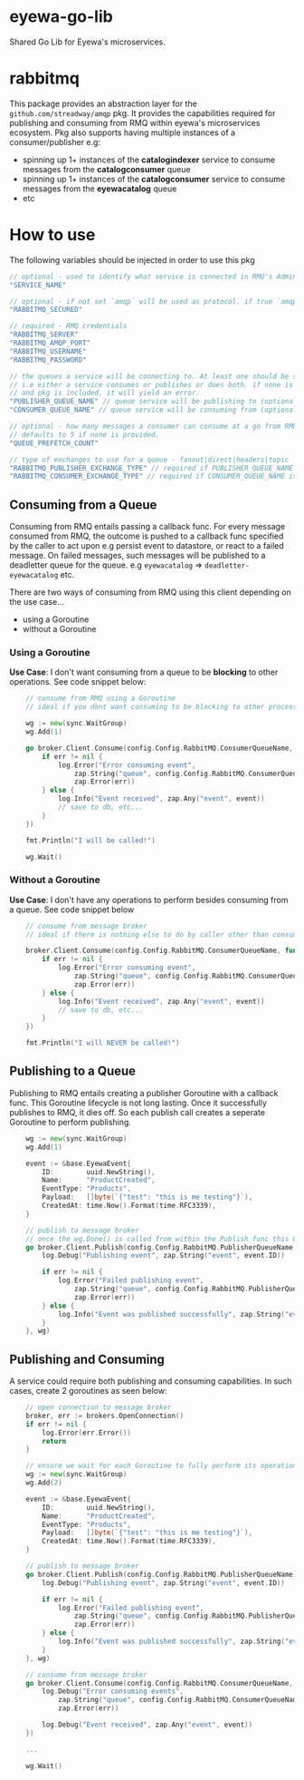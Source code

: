 # eyewa-go-lib
Shared Go Lib for Eyewa's microservices.

# rabbitmq
This package provides an abstraction layer for the `github.com/streadway/amqp` pkg. It provides the capabilities required for publishing and consuming from RMQ within eyewa's microservices ecosystem. Pkg also supports having multiple instances of a consumer/publisher e.g:

- spinning up 1+ instances of the **catalogindexer** service to consume messages from the **catalogconsumer** queue
- spinning up 1+ instances of the **catalogconsumer** service to consume messages from the **eyewacatalog** queue
- etc


# How to use
The following variables should be injected in order to use this pkg

```go
// optional - used to identify what service is connected in RMQ's Admin UI.
"SERVICE_NAME"

// optional - if not set `amqp` will be used as protocol. if true `amqps`
"RABBITMQ_SECURED"

// required - RMQ credentials
"RABBITMQ_SERVER"
"RABBITMQ_AMQP_PORT"
"RABBITMQ_USERNAME"
"RABBITMQ_PASSWORD"

// the queues a service will be connecting to. At least one should be specified
// i.e either a service consumes or publishes or does both. if none is specified
// and pkg is included, it will yield an error.
"PUBLISHER_QUEUE_NAME" // queue service will be publishing to (optional)
"CONSUMER_QUEUE_NAME" // queue service will be consuming from (optional)

// optional - how many messages a consumer can consume at a go from RMQ.
// defaults to 5 if none is provided.
"QUEUE_PREFETCH_COUNT" 

// type of exchanges to use for a queue - fanout|direct|headers|topic
"RABBITMQ_PUBLISHER_EXCHANGE_TYPE" // required if PUBLISHER_QUEUE_NAME is provided
"RABBITMQ_CONSUMER_EXCHANGE_TYPE" // required if CONSUMER_QUEUE_NAME is provided
```

## Consuming from a Queue
Consuming from RMQ entails passing a callback func. For every message consumed from RMQ, the outcome is pushed to a callback func specified by the caller to act upon e.g persist event to datastore, or react to a failed message. On failed messages, such messages will be published to a deadletter queue for the queue. e.g `eyewacatalog` => `deadletter-eyewacatalog` etc.

There are two ways of consuming from RMQ using this client depending on the use case...

- using a Goroutine
- without a Goroutine

### Using a Goroutine
**Use Case**: I don't want consuming from a queue to be **blocking** to other operations. See code snippet below:

```go
	// consume from RMQ using a Goroutine
	// ideal if you dont want consuming to be blocking to other processes or Goroutines

	wg := new(sync.WaitGroup)
	wg.Add(1)

	go broker.Client.Consume(config.Config.RabbitMQ.ConsumerQueueName, func(event *base.EyewaEvent, err error) {
		if err != nil {
			log.Error("Error consuming event",
				zap.String("queue", config.Config.RabbitMQ.ConsumerQueueName),
				zap.Error(err))
		} else {
			log.Info("Event received", zap.Any("event", event))
			// save to db, etc...
		}
	})

	fmt.Println("I will be called!")

	wg.Wait()
```

### Without a Goroutine
**Use Case**: I don't have any operations to perform besides consuming from a queue. See code snippet below

```go
	// consume from message broker
	// ideal if there is nothing else to do by caller other than consuming

	broker.Client.Consume(config.Config.RabbitMQ.ConsumerQueueName, func(event *base.EyewaEvent, err error) {
		if err != nil {
			log.Error("Error consuming event",
				zap.String("queue", config.Config.RabbitMQ.ConsumerQueueName),
				zap.Error(err))
		} else {
			log.Info("Event received", zap.Any("event", event))
			// save to db, etc...
		}
	})

	fmt.Println("I will NEVER be called!")
```

## Publishing to a Queue
Publishing to RMQ entails creating a publisher Goroutine with a callback func. This Goroutine lifecycle is not long lasting. Once it successfully publishes to RMQ, it dies off. So each publish call creates a seperate Goroutine to perform publishing.

```go 
	wg := new(sync.WaitGroup)
	wg.Add(1)

	event := &base.EyewaEvent{
		ID:        uuid.NewString(),
		Name:      "ProductCreated",
		EventType: "Products",
		Payload:   []byte(`{"test": "this is me testing"}`),
		CreatedAt: time.Now().Format(time.RFC3339),
	}

	// publish to message broker
	// once the wg.Done() is called from within the Publish func this Goroutine seizes to exist.
	go broker.Client.Publish(config.Config.RabbitMQ.PublisherQueueName, event, func(event *base.EyewaEvent, err error) {
		log.Debug("Publishing event", zap.String("event", event.ID))

		if err != nil {
			log.Error("Failed publishing event",
				zap.String("queue", config.Config.RabbitMQ.PublisherQueueName),
				zap.Error(err))
		} else {
			log.Info("Event was published successfully", zap.String("event", event.ID))
		}
	}, wg)
```

## Publishing and Consuming
A service could require both publishing and consuming capabilities. In such cases, create 2 goroutines as seen below:

``` go
	// open connection to message broker
	broker, err := brokers.OpenConnection()
	if err != nil {
		log.Error(err.Error())
		return
	}

	// ensure we wait for each Goroutine to fully perform its operations.
	wg := new(sync.WaitGroup)
	wg.Add(2)

	event := &base.EyewaEvent{
		ID:        uuid.NewString(),
		Name:      "ProductCreated",
		EventType: "Products",
		Payload:   []byte(`{"test": "this is me testing"}`),
		CreatedAt: time.Now().Format(time.RFC3339),
	}

	// publish to message broker
	go broker.Client.Publish(config.Config.RabbitMQ.PublisherQueueName, event, func(event *base.EyewaEvent, err error) {
		log.Debug("Publishing event", zap.String("event", event.ID))

		if err != nil {
			log.Error("Failed publishing event",
				zap.String("queue", config.Config.RabbitMQ.PublisherQueueName),
				zap.Error(err))
		} else {
			log.Info("Event was published successfully", zap.String("event", event.ID))
		}
	}, wg)

	// consume from message broker
	go broker.Client.Consume(config.Config.RabbitMQ.ConsumerQueueName, func(event *base.EyewaEvent, err error) {
		log.Debug("Error consuming events",
			zap.String("queue", config.Config.RabbitMQ.ConsumerQueueName),
			zap.Error(err))

		log.Debug("Event received", zap.Any("event", event))
	})

	...

	wg.Wait()
```